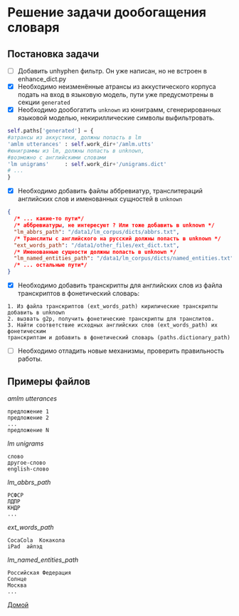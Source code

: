 # Решение задачи дообогащения словаря

## Постановка задачи
- [ ] Добавить unhyphen фильтр. Он уже написан, но не встроен в enhance_dict.py
- [x] Необходимо неизменённые атрансы из аккустического корпуса подать на вход
в языковую модель, пути уже предусмотрены в секции `generated`
- [x] Необходимо дообогатить `unknown` из юниграмм, сгенерированных языковой
моделью, некириллические символы выфильтровать.
```python
self.paths['generated'] = {
#атрансы из аккустики, должны попасть в lm
'amlm utterances' : self.work_dir+'/amlm.utts'
#юниграммы из lm, должны попасть в unknown,
#возможно с английскими словами
'lm unigrams'     : self.work_dir+'/unigrams.dict'
# ...
}
```
- [x] Необходимо добавить файлы аббревиатур, транслитераций английских слов и
именованных сущностей в `unknown`
```json
{
  /* ... какие-то пути*/
  /* аббревиатуры, не интересуют ? Или тоже добавить в unknown */
  "lm_abbrs_path": "/data1/lm_corpus/dicts/abbrs.txt",
  /* Транслиты с английского на русский должны попасть в unknown */
  "ext_words_path": "/data1/other_files/ext_dict.txt",
  /* Именованные сущности должны попасть в unknown */
  "lm_named_entities_path": "/data1/lm_corpus/dicts/named_entities.txt",
  /* ... остальные пути*/
}
```

- [x] Необходимо добавить транскрипты для английских слов из файла транскриптов
в фонетический словарь:
```
1. Из файла транскриптов (ext_words_path) кирилические транскрипты добавить в unknown
2. вызвать g2p, получить фонетические транскрипты для транслитов.
3. Найти соответствие исходных английских слов (ext_words_path) их фонетическим
транскриптам и добавить в фонетический словарь (paths.dictionary_path)
```

- [ ] Необходимо отладить новые механизмы, проверить правильность работы.

## Примеры файлов
*amlm utterances*
```
предложение 1
предложение 2
...
предложение N
```
*lm unigrams*
```
слово
другое-слово
english-слово
```
*lm_abbrs_path*
```
РСФСР
ЛДПР
КНДР
...
```
*ext_words_path*
```
CocaCola  Кокакола
iPad  айпэд
```
*lm_named_entities_path*
```
Российская Федерация
Солнце
Москва
...
```


[Домой](../index.html)
